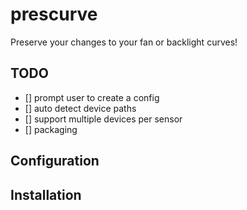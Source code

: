 # prescurve

Preserve your changes to your fan or backlight curves!



## TODO

- [] prompt user to create a config
- [] auto detect device paths
- [] support multiple devices per sensor
- [] packaging



## Configuration





## Installation
